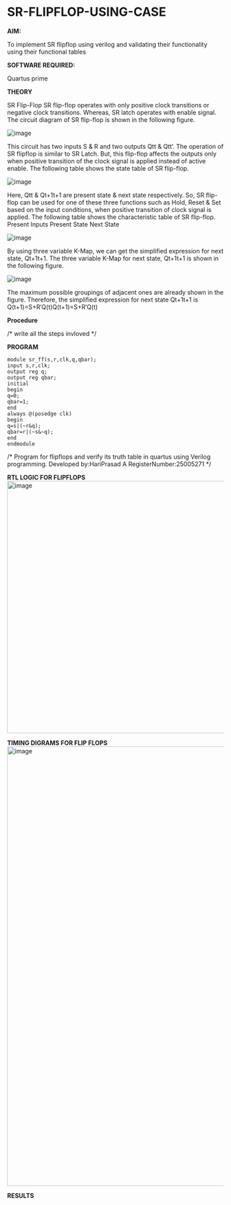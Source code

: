 # SR-FLIPFLOP-USING-CASE

**AIM:**

To implement  SR flipflop using verilog and validating their functionality using their functional tables

**SOFTWARE REQUIRED:**

Quartus prime

**THEORY**

SR Flip-Flop SR flip-flop operates with only positive clock transitions or negative clock transitions. Whereas, SR latch operates with enable signal. The circuit diagram of SR flip-flop is shown in the following figure.

![image](https://github.com/naavaneetha/SR-FLIPFLOP-USING-CASE/assets/154305477/0f710028-ad52-4d3e-9276-8714cf023a25)

 
This circuit has two inputs S & R and two outputs Qtt & Qtt’. The operation of SR flipflop is similar to SR Latch. But, this flip-flop affects the outputs only when positive transition of the clock signal is applied instead of active enable. The following table shows the state table of SR flip-flop.

![image](https://github.com/naavaneetha/SR-FLIPFLOP-USING-CASE/assets/154305477/dabfc4f4-87e3-4cbc-9472-f89ee1b5ed30)

 
Here, Qtt & Qt+1t+1 are present state & next state respectively. So, SR flip-flop can be used for one of these three functions such as Hold, Reset & Set based on the input conditions, when positive transition of clock signal is applied. The following table shows the characteristic table of SR flip-flop. Present Inputs Present State Next State

![image](https://github.com/naavaneetha/SR-FLIPFLOP-USING-CASE/assets/154305477/dd90d16c-aec5-4290-a586-e2346b1e9eb5)

 
By using three variable K-Map, we can get the simplified expression for next state, Qt+1t+1. The three variable K-Map for next state, Qt+1t+1 is shown in the following figure.

![image](https://github.com/naavaneetha/SR-FLIPFLOP-USING-CASE/assets/154305477/473efad6-d70b-4ca7-aeb7-898bbfca319f)

 
The maximum possible groupings of adjacent ones are already shown in the figure. Therefore, the simplified expression for next state Qt+1t+1 is Q(t+1)=S+R′Q(t)Q(t+1)=S+R′Q(t)

**Procedure**

/* write all the steps invloved */

**PROGRAM**
```
module sr_ff(s,r,clk,q,qbar); 
input s,r,clk; 
output reg q; 
output reg qbar; 
initial  
begin 
q=0; 
qbar=1; 
end 
always @(posedge clk) 
begin 
q=s|(~r&q); 
qbar=r|(~s&~q); 
end 
endmodule
```
/* Program for flipflops and verify its truth table in quartus using Verilog programming. Developed by:HariPrasad A RegisterNumber:25005271
*/

**RTL LOGIC FOR FLIPFLOPS**
<img width="1431" height="586" alt="image" src="https://github.com/user-attachments/assets/e8980a0a-3939-4e0d-9442-5fe6a7d8da73" />

**TIMING DIGRAMS FOR FLIP FLOPS**
<img width="1919" height="1021" alt="image" src="https://github.com/user-attachments/assets/aac76cb0-9c58-4f4b-8ac6-15c250f1d785" />

**RESULTS**
